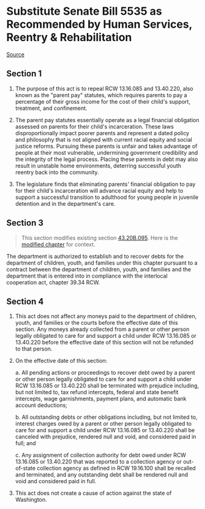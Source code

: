 # Substitute Senate Bill 5535 as Recommended by Human Services, Reentry & Rehabilitation

[Source](http://lawfilesext.leg.wa.gov/biennium/2021-22/Pdf/Bills/Senate%20Bills/5535-S.pdf)
## Section 1
1. The purpose of this act is to repeal RCW 13.16.085 and 13.40.220, also known as the "parent pay" statutes, which requires parents to pay a percentage of their gross income for the cost of their child's support, treatment, and confinement.

2. The parent pay statutes essentially operate as a legal financial obligation assessed on parents for their child's incarceration. These laws disproportionally impact poorer parents and represent a dated policy and philosophy that is not aligned with current racial equity and social justice reforms. Pursuing these parents is unfair and takes advantage of people at their most vulnerable, undermining government credibility and the integrity of the legal process. Placing these parents in debt may also result in unstable home environments, deterring successful youth reentry back into the community.

3. The legislature finds that eliminating parents' financial obligation to pay for their child's incarceration will advance racial equity and help to support a successful transition to adulthood for young people in juvenile detention and in the department's care.


## Section 3
> This section modifies existing section [43.20B.095](/rcw/43_state_government—executive/43.020B_revenue_recovery_for_department_of_social_and_health_services.md). Here is the [modified chapter](rcw/43_state_government—executive/43.020B_revenue_recovery_for_department_of_social_and_health_services.md) for context.

The department is authorized to establish and to recover debts for the department of children, youth, and families under this chapter  pursuant to a contract between the department of children, youth, and families and the department that is entered into in compliance with the interlocal cooperation act, chapter 39.34 RCW.


## Section 4
1. This act does not affect any moneys paid to the department of children, youth, and families or the courts before the effective date of this section. Any moneys already collected from a parent or other person legally obligated to care for and support a child under RCW 13.16.085 or 13.40.220 before the effective date of this section will not be refunded to that person.

2. On the effective date of this section:

    a. All pending actions or proceedings to recover debt owed by a parent or other person legally obligated to care for and support a child under RCW 13.16.085 or 13.40.220 shall be terminated with prejudice including, but not limited to, tax refund intercepts, federal and state benefit intercepts, wage garnishments, payment plans, and automatic bank account deductions;

    b. All outstanding debts or other obligations including, but not limited to, interest charges owed by a parent or other person legally obligated to care for and support a child under RCW 13.16.085 or 13.40.220 shall be canceled with prejudice, rendered null and void, and considered paid in full; and

    c. Any assignment of collection authority for debt owed under RCW 13.16.085 or 13.40.220 that was reported to a collection agency or out-of-state collection agency as defined in RCW 19.16.100 shall be recalled and terminated, and any outstanding debt shall be rendered null and void and considered paid in full.

3. This act does not create a cause of action against the state of Washington.

